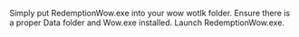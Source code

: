 Simply put RedemptionWow.exe into your wow wotlk folder. 
Ensure there is a proper Data folder and Wow.exe installed.
Launch RedemptionWow.exe.
